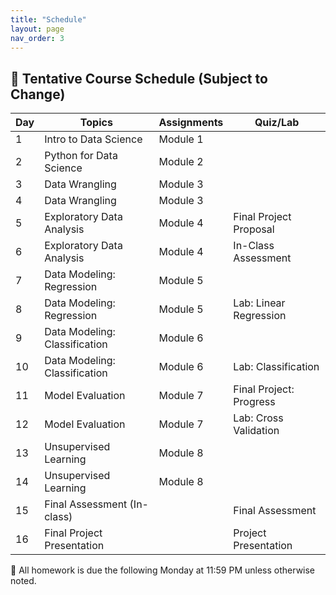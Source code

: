 ```yaml
---
title: "Schedule"
layout: page
nav_order: 3
---
```


## 📅 Tentative Course Schedule (Subject to Change)

| Day | Topics                              | Assignments             | Quiz/Lab                         |
|-----|--------------------------------------|--------------------------|----------------------------------|
| 1   | Intro to Data Science               | Module 1                |                                  |
| 2   | Python for Data Science             | Module 2                |                                  |
| 3   | Data Wrangling                      | Module 3                |                                  |
| 4   | Data Wrangling                      | Module 3                |                                  |
| 5   | Exploratory Data Analysis           | Module 4                | Final Project Proposal           |
| 6   | Exploratory Data Analysis           | Module 4                | In-Class Assessment              |
| 7   | Data Modeling: Regression           | Module 5                |                                  |
| 8   | Data Modeling: Regression           | Module 5                | Lab: Linear Regression           |
| 9   | Data Modeling: Classification       | Module 6                |                                  |
| 10  | Data Modeling: Classification       | Module 6                | Lab: Classification              |
| 11  | Model Evaluation                    | Module 7                | Final Project: Progress          |
| 12  | Model Evaluation                    | Module 7                | Lab: Cross Validation            |
| 13  | Unsupervised Learning               | Module 8                |                                  |
| 14  | Unsupervised Learning               | Module 8                |                                  |
| 15  | Final Assessment (In-class)         |                          | Final Assessment                 |
| 16  | Final Project Presentation          |                          | Project Presentation             |


📆 All homework is due the following Monday at 11:59 PM unless otherwise noted.
